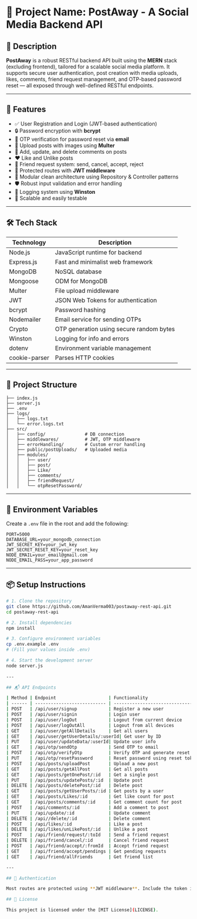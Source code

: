 # 📘 Project Name: **PostAway - A Social Media Backend API**

## 📄 Description

**PostAway** is a robust RESTful backend API built using the **MERN** stack (excluding frontend), tailored for a scalable social media platform. It supports secure user authentication, post creation with media uploads, likes, comments, friend request management, and OTP-based password reset — all exposed through well-defined RESTful endpoints.

---

## 🚀 Features

* ✅ User Registration and Login (JWT-based authentication)
* 🔒 Password encryption with **bcrypt**
* 🔁 OTP verification for password reset via **email**
* 📸 Upload posts with images using **Multer**
* 💬 Add, update, and delete comments on posts
* ❤️ Like and Unlike posts
* 👯 Friend request system: send, cancel, accept, reject
* 🔐 Protected routes with **JWT middleware**
* 🧠 Modular clean architecture using Repository & Controller patterns
* 🛡️ Robust input validation and error handling
* 📜 Logging system using **Winston**
* 🧪 Scalable and easily testable

---

## 🛠️ Tech Stack

| Technology    | Description                              |
| ------------- | ---------------------------------------- |
| Node.js       | JavaScript runtime for backend           |
| Express.js    | Fast and minimalist web framework        |
| MongoDB       | NoSQL database                           |
| Mongoose      | ODM for MongoDB                          |
| Multer        | File upload middleware                   |
| JWT           | JSON Web Tokens for authentication       |
| bcrypt        | Password hashing                         |
| Nodemailer    | Email service for sending OTPs           |
| Crypto        | OTP generation using secure random bytes |
| Winston       | Logging for info and errors              |
| dotenv        | Environment variable management          |
| cookie-parser | Parses HTTP cookies                      |

---

## 📁 Project Structure

```
├── index.js
├── server.js
├── .env
├── logs/
│   ├── logs.txt
│   └── error.logs.txt
├── src/
│   ├── config/               # DB connection
│   ├── middlewares/          # JWT, OTP middleware
│   ├── errorHandling/        # Custom error handling
│   ├── public/postUploads/   # Uploaded media
│   ├── modules/
│   │   ├── user/
│   │   ├── post/
│   │   ├── Like/
│   │   ├── comments/
│   │   ├── friendRequest/
│   │   └── otpResetPassword/
```

---

## 🔑 Environment Variables

Create a `.env` file in the root and add the following:

```
PORT=5000
DATABASE_URL=your_mongodb_connection
JWT_SECRET_KEY=your_jwt_key
JWT_SECRET_RESET_KEY=your_reset_key
NODE_EMAIL=your_email@gmail.com
NODE_EMAIL_PASS=your_app_password
```

---

## 📦 Setup Instructions

```bash
# 1. Clone the repository
git clone https://github.com/AmanVerma003/postaway-rest-api.git
cd postaway-rest-api

# 2. Install dependencies
npm install

# 3. Configure environment variables
cp .env.example .env
# (Fill your values inside .env)

# 4. Start the development server
node server.js
 
---

## 📬 API Endpoints

| Method | Endpoint                    | Functionality                       |
| ------ | --------------------------- | ----------------------------------- |
| POST   | /api/user/signup            | Register a new user                 |
| POST   | /api/user/signin            | Login user                          |
| POST   | /api/user/logOut            | Logout from current device          |
| POST   | /api/user/logOutAll         | Logout from all devices             |
| GET    | /api/user/getAllDetails     | Get all users                       |
| GET    | /api/user/getUserDetails/:userId| Get user by ID                  |
| PUT    | /api/user/updateData/:userId| Update user info                    |
| GET    | /api/otp/sendOtp            | Send OTP to email                   |
| POST   | /api/otp/verifyOtp          | Verify OTP and generate reset token |
| PUT    | /api/otp/resetPassword      | Reset password using reset token    |
| POST   | /api/posts/uploadPost       | Upload a new post                   |
| GET    | /api/posts/getAllPost       | Get all posts                       |
| GET    | /api/posts/getOnePost/:id   | Get a single post                   |
| PUT    | /api/posts/updatePosts/:id  | Update post                         |
| DELETE | /api/posts/deletePost/:id   | Delete post                         |
| GET    | /api/posts/getUserPosts/:id | Get posts by a user                 |
| GET    | /api/posts/Likes/:id        | Get like count for post             |
| GET    | /api/posts/comments/:id     | Get comment count for post          |
| POST   | /api/comments/:id           | Add a comment to post               |
| PUT    | /api/update/:id             | Update comment                      |
| DELETE | /api//delete/:id            | Delete comment                      |
| POST   | /api/likes/:id              | Like a post                         |
| DELETE | /api/likes/unLikePost/:id   | Unlike a post                       |
| POST   | /api/friend/request/:toId   | Send a friend request               |
| DELETE | /api/friend/cancel/:id      | Cancel friend request               |
| POST   | /api/friend/accept/:fromId  | Accept friend request               |
| GET    | /api/friend/accept/pendings | Get pending requests                |
| GET    | /api/friend/allFriends      | Get friend list                     |

---

## 🔐 Authentication

Most routes are protected using **JWT middleware**. Include the token in headers:

## 📝 License

This project is licensed under the [MIT License](LICENSE).

